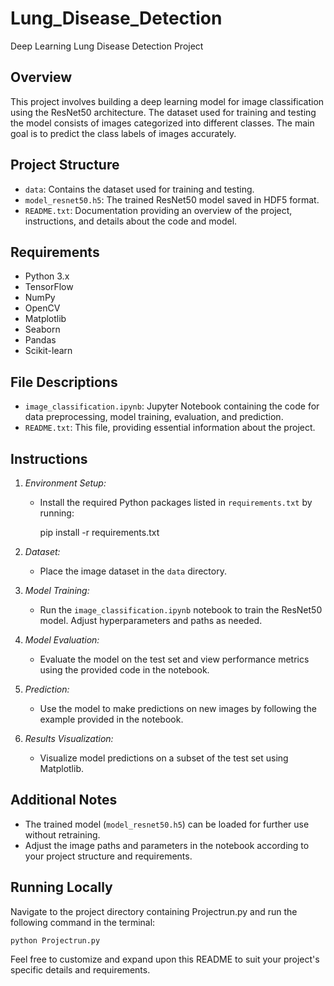 # Lung_Disease_Detection
Deep Learning Lung Disease Detection Project

## Overview
This project involves building a deep learning model for image classification using the ResNet50 architecture. The dataset used for training and testing the model consists of images categorized into different classes. The main goal is to predict the class labels of images accurately.

## Project Structure
- `data`: Contains the dataset used for training and testing.
- `model_resnet50.h5`: The trained ResNet50 model saved in HDF5 format.
- `README.txt`: Documentation providing an overview of the project, instructions, and details about the code and model.

## Requirements
- Python 3.x
- TensorFlow
- NumPy
- OpenCV
- Matplotlib
- Seaborn
- Pandas
- Scikit-learn

## File Descriptions
- `image_classification.ipynb`: Jupyter Notebook containing the code for data preprocessing, model training, evaluation, and prediction.
- `README.txt`: This file, providing essential information about the project.

## Instructions
1. *Environment Setup:*
   - Install the required Python packages listed in `requirements.txt` by running:
     
     pip install -r requirements.txt
     

2. *Dataset:*
   - Place the image dataset in the `data` directory.

3. *Model Training:*
   - Run the `image_classification.ipynb` notebook to train the ResNet50 model. Adjust hyperparameters and paths as needed.

4. *Model Evaluation:*
   - Evaluate the model on the test set and view performance metrics using the provided code in the notebook.

5. *Prediction:*
   - Use the model to make predictions on new images by following the example provided in the notebook.

6. *Results Visualization:*
   - Visualize model predictions on a subset of the test set using Matplotlib.

## Additional Notes
- The trained model (`model_resnet50.h5`) can be loaded for further use without retraining.
- Adjust the image paths and parameters in the notebook according to your project structure and requirements.

## Running Locally
Navigate to the project directory containing Projectrun.py and run the following command in the terminal:
```
python Projectrun.py
```

Feel free to customize and expand upon this README to suit your project's specific details and requirements.
